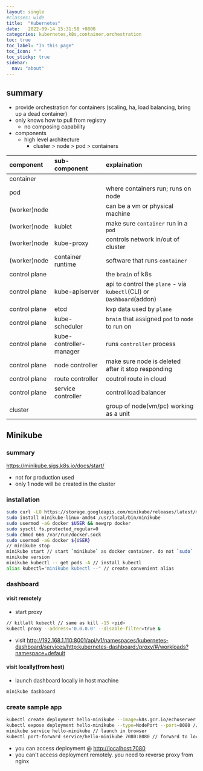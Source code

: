 ```yaml
---
layout: single
#classes: wide
title:  "Kubernetes"
date:   2022-09-14 15:31:50 +0800
categories: kubernetes,k8s,container,orchestration
toc: true
toc_label: "In this page"
toc_icon: " "
toc_sticky: true
sidebar:
  nav: "about"
---
```


## summary

* provide orchestration for containers (scaling, ha, load balancing, bring up a dead container)
* only knows how to pull from registry
  * no composing capability
* components
  * high level architecture
    * cluster > node > pod > containers

| component     | sub-component           | explaination                                                          |
| :------------ | :---------------------- | :-------------------------------------------------------------------- |
| container     |                         |                                                                       |
| pod           |                         | where containers run; runs on node                                    |
| (worker)node  |                         | can be a vm or physical machine                                       |
| (worker)node  | kublet                  | make sure `container` run in a `pod`                                  |
| (worker)node  | kube-proxy              | controls network in/out of cluster                                    |
| (worker)node  | container runtime       | software that runs `container`                                        |
| control plane |                         | the `brain` of k8s                                                    |
| control plane | kube-apiserver          | api to control the `plane` - via `kubectl`(CLI) or `Dashboard`(addon) |
| control plane | etcd                    | kvp data used by `plane`                                              |
| control plane | kube-scheduler          | `brain` that assigned `pod` to `node` to run on                       |
| control plane | kube-controller-manager | runs `controller` process                                             |
| control plane | node controller         | make sure node is deleted after it stop responding                    |
| control plane | route controller        | coutrol route in cloud                                                |
| control plane | service controller      | control load balancer                                                 |
| cluster       |                         | group of node(vm/pc) working as a unit                                |

## Minikube

### summary

<https://minikube.sigs.k8s.io/docs/start/>

* not for production used
* only 1 node will be created in the cluster

### installation

```sh
sudo curl -LO https://storage.googleapis.com/minikube/releases/latest/minikube-linux-amd64
sudo install minikube-linux-amd64 /usr/local/bin/minikube
sudo usermod -aG docker $USER && newgrp docker
sudo sysctl fs.protected_regular=0
sudo chmod 666 /var/run/docker.sock
sudo usermod -aG docker ${USER}
// minikube stop
minikube start // start `minikube` as docker container. do not `sudo`
minikube version
minikube kubectl -- get pods -A // install kubectl
alias kubectl="minikube kubectl --" // create convenient alias
```

### dashboard

#### visit remotely

* start proxy

```sh
// killall kubectl // same as kill -15 <pid>
kubectl proxy --address='0.0.0.0' --disable-filter=true &
```

* visit <http://192.168.1.110:8001/api/v1/namespaces/kubernetes-dashboard/services/http:kubernetes-dashboard:/proxy/#/workloads?namespace=default>

#### visit locally(from host)

* launch dashboard locally in host machine

```sh
minikube dashboard
```

### create sample app

```sh
kubectl create deployment hello-minikube --image=k8s.gcr.io/echoserver:1.4 // create deployment from image
kubectl expose deployment hello-minikube --type=NodePort --port=8080 // expose app to port 8080
minikube service hello-minikube // launch in browser
kubectl port-forward service/hello-minikube 7080:8080 // forward to localhost:7080. closing terminal will cancel the port forwarding
```

* you can access deployment @ <http://localhost:7080>
* you can't access deployment remotely. you need to reverse proxy from nginx
